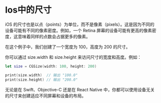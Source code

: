 # Ios中的尺寸

iOS 的尺寸也是以点（points）为单位，而不是像素（pixels）。这是因为不同的设备可能有不同的像素密度。例如，一个 Retina 屏幕的设备可能有更高的像素密度，这意味着同样的点数会占据更多的像素。

在这个例子中，我们创建了一个宽度为 100，高度为 200 的尺寸。

你可以通过 size.width 和 size.height 来访问尺寸的宽度和高度。例如：

```swift
let size = CGSize(width: 100, height: 200)

print(size.width)  // 输出 "100.0"
print(size.height) // 输出 "200.0"
```

无论是在 Swift、Objective-C 还是在 React Native 中，你都可以使用设备无关的尺寸来创建适应不同屏幕和设备的布局。
